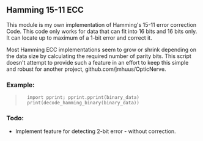 ## Hamming 15-11 ECC

This module is my own implementation of Hamming's 15-11 error correction
Code. This code only works for data that can fit into 16 bits and 16 
bits only. It can locate up to maximum of a 1-bit error and correct it.

Most Hamming ECC implementations seem to grow or shrink
depending on the data size by calculating the required number of parity
bits. This script doesn't attempt to provide such a feature in an effort
to keep this simple and robust for another project, 
github.com/jmhuus/OpticNerve.


### Example:

>```binary_data = encode_data_to_hamming_binary_array("hello world")
>   import pprint; pprint.pprint(binary_data)
>   print(decode_hamming_binary(binary_data))
>```

### Todo:
* Implement feature for detecting 2-bit error - without correction.
